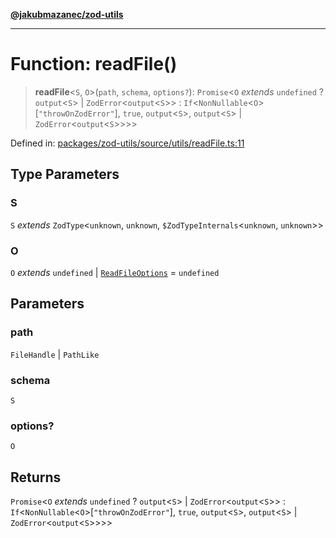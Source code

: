 [**@jakubmazanec/zod-utils**](../README.md)

---

# Function: readFile()

> **readFile**\<`S`, `O`\>(`path`, `schema`, `options?`): `Promise`\<`O` _extends_ `undefined` ?
> `output`\<`S`\> \| `ZodError`\<`output`\<`S`\>\> :
> `If`\<`NonNullable`\<`O`\>\[`"throwOnZodError"`\], `true`, `output`\<`S`\>, `output`\<`S`\> \|
> `ZodError`\<`output`\<`S`\>\>\>\>

Defined in:
[packages/zod-utils/source/utils/readFile.ts:11](https://github.com/jakubmazanec/tools/blob/dccfe8e5cee218e88ff4db59e4bf460975897c58/packages/zod-utils/source/utils/readFile.ts#L11)

## Type Parameters

### S

`S` _extends_ `ZodType`\<`unknown`, `unknown`, `$ZodTypeInternals`\<`unknown`, `unknown`\>\>

### O

`O` _extends_ `undefined` \| [`ReadFileOptions`](../interfaces/ReadFileOptions.md) = `undefined`

## Parameters

### path

`FileHandle` | `PathLike`

### schema

`S`

### options?

`O`

## Returns

`Promise`\<`O` _extends_ `undefined` ? `output`\<`S`\> \| `ZodError`\<`output`\<`S`\>\> :
`If`\<`NonNullable`\<`O`\>\[`"throwOnZodError"`\], `true`, `output`\<`S`\>, `output`\<`S`\> \|
`ZodError`\<`output`\<`S`\>\>\>\>
